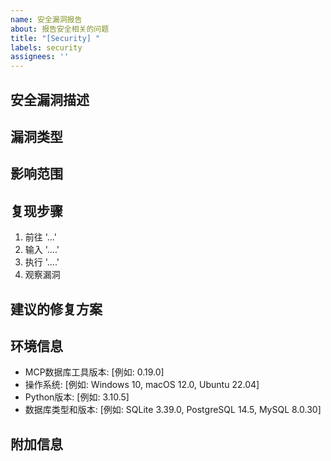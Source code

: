 ```yaml
---
name: 安全漏洞报告
about: 报告安全相关的问题
title: "[Security] "
labels: security
assignees: ''
---
```


<!-- 
语言选择 / Language Selection:
[English](https://github.com/donghao1393/mcp-dbutils/issues/new?template=security_vulnerability_en.md) | 
中文 | 
[Français](https://github.com/donghao1393/mcp-dbutils/issues/new?template=security_vulnerability_fr.md) | 
[Español](https://github.com/donghao1393/mcp-dbutils/issues/new?template=security_vulnerability_es.md) | 
[العربية](https://github.com/donghao1393/mcp-dbutils/issues/new?template=security_vulnerability_ar.md) | 
[Русский](https://github.com/donghao1393/mcp-dbutils/issues/new?template=security_vulnerability_ru.md)
-->

## 安全漏洞描述
<!-- 请清晰简洁地描述安全漏洞 -->

## 漏洞类型
<!-- 请指明漏洞类型，例如：SQL注入、跨站脚本(XSS)、权限提升、信息泄露等 -->

## 影响范围
<!-- 请描述此漏洞可能影响的范围和严重程度 -->

## 复现步骤
<!-- 请提供详细的步骤来复现这个安全漏洞 -->
1. 前往 '...'
2. 输入 '....'
3. 执行 '....'
4. 观察漏洞

## 建议的修复方案
<!-- 如果可能，请提供修复此漏洞的建议 -->

## 环境信息
<!-- 请提供关于你的环境的详细信息 -->
- MCP数据库工具版本: [例如: 0.19.0]
- 操作系统: [例如: Windows 10, macOS 12.0, Ubuntu 22.04]
- Python版本: [例如: 3.10.5]
- 数据库类型和版本: [例如: SQLite 3.39.0, PostgreSQL 14.5, MySQL 8.0.30]

## 附加信息
<!-- 在此处添加关于安全漏洞的任何其他上下文信息 -->
